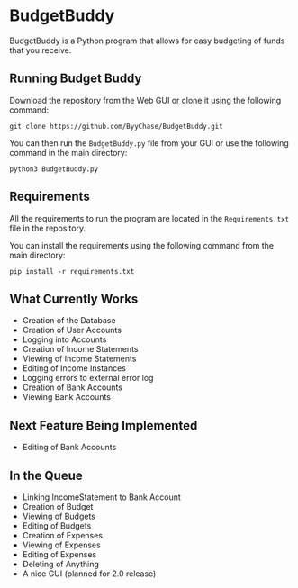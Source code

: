 # BudgetBuddy

BudgetBuddy is a Python program that allows for easy budgeting of funds that you receive. 

## Running Budget Buddy ##

 
 Download the repository from the Web GUI or clone it using the following command:
 
 `git clone https://github.com/ByyChase/BudgetBuddy.git` 
 
 You can then run the `BudgetBuddy.py` file from your GUI or use the following command in the main directory: 
 
 `python3 BudgetBuddy.py`
 
 ## Requirements ##
 
 All the requirements to run the program are located in the `Requirements.txt` file in the repository. 
 
 You can install the requirements using the following command from the main directory:
 
 `pip install -r requirements.txt`
 
 ## What Currently Works ##

* Creation of the Database 
* Creation of User Accounts
* Logging into Accounts
* Creation of Income Statements
* Viewing of Income Statements
* Editing of Income Instances
* Logging errors to external error log
* Creation of Bank Accounts
* Viewing Bank Accounts

 ## Next Feature Being Implemented ##

* Editing of Bank Accounts

## In the Queue ##

* Linking IncomeStatement to Bank Account 
* Creation of Budget
* Viewing of Budgets 
* Editing of Budgets 
* Creation of Expenses
* Viewing of Expenses
* Editing of Expenses
* Deleting of Anything 
* A nice GUI (planned for 2.0 release)

